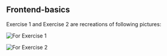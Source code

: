 ## Frontend-basics

Exercise 1 and Exercise 2 are recreations of following pictures:

![For Exercise 1](https://github.com/ZiyongHe/web-dev-basics-1/blob/main/assets/1.png?raw=true)




![For Exercise 2](https://github.com/ZiyongHe/web-dev-basics-1/blob/main/assets/2.png?raw=true)

